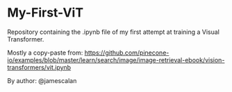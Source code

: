 # My-First-ViT
Repository containing the .ipynb file of my first attempt at training a Visual Transformer.

Mostly a copy-paste from:
https://github.com/pinecone-io/examples/blob/master/learn/search/image/image-retrieval-ebook/vision-transformers/vit.ipynb

By author: @jamescalan
